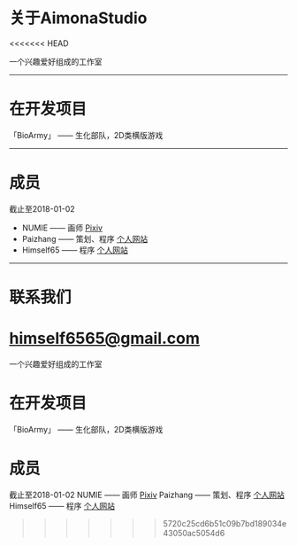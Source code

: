 # 关于AimonaStudio  
<<<<<<< HEAD

一个兴趣爱好组成的工作室  

---  

# 在开发项目 
「BioArmy」 —— 生化部队，2D类横版游戏  

---
# 成员  

截止至2018-01-02
- NUMIE —— 画师 [Pixiv](https://pixiv.me/1374234516)  
- Paizhang —— 策划、程序 [个人网站](http://paizhang.info)  
- Himself65 —— 程序 [个人网站](http://himself65.com)  

---  

# 联系我们  

himself6565@gmail.com  
=======
一个兴趣爱好组成的工作室  

# 在开发项目 
「BioArmy」 —— 生化部队，2D类横版游戏

# 成员
截止至2018-01-02
NUMIE —— 画师 [Pixiv](https://pixiv.me/1374234516)
Paizhang —— 策划、程序 [个人网站](http://paizhang.info)
Himself65 —— 程序 [个人网站](http://himself65.com)
>>>>>>> 5720c25cd6b51c09b7bd189034e43050ac5054d6
